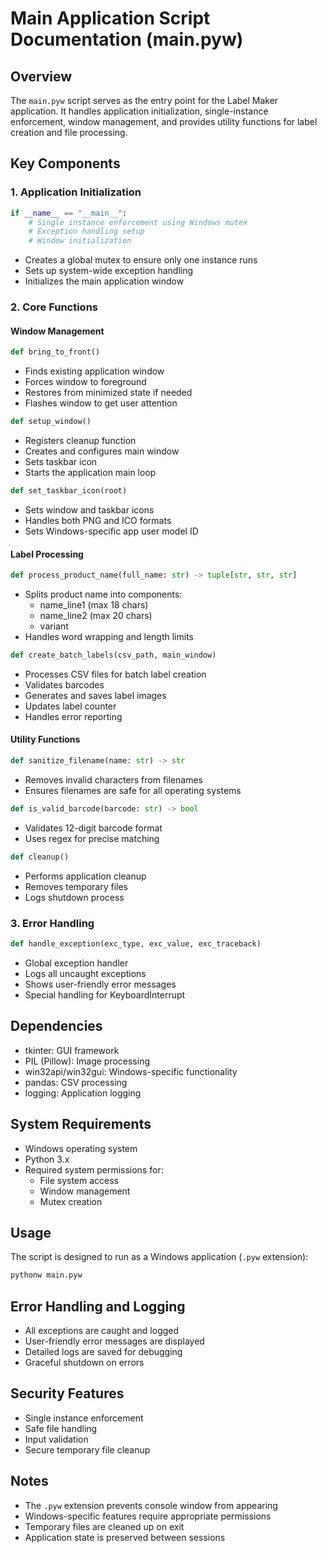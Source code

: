 # Main Application Script Documentation (main.pyw)

## Overview
The `main.pyw` script serves as the entry point for the Label Maker application. It handles application initialization, single-instance enforcement, window management, and provides utility functions for label creation and file processing.

## Key Components

### 1. Application Initialization
```python
if __name__ == "__main__":
    # Single instance enforcement using Windows mutex
    # Exception handling setup
    # Window initialization
```
- Creates a global mutex to ensure only one instance runs
- Sets up system-wide exception handling
- Initializes the main application window

### 2. Core Functions

#### Window Management
```python
def bring_to_front()
```
- Finds existing application window
- Forces window to foreground
- Restores from minimized state if needed
- Flashes window to get user attention

```python
def setup_window()
```
- Registers cleanup function
- Creates and configures main window
- Sets taskbar icon
- Starts the application main loop

```python
def set_taskbar_icon(root)
```
- Sets window and taskbar icons
- Handles both PNG and ICO formats
- Sets Windows-specific app user model ID

#### Label Processing

```python
def process_product_name(full_name: str) -> tuple[str, str, str]
```
- Splits product name into components:
  - name_line1 (max 18 chars)
  - name_line2 (max 20 chars)
  - variant
- Handles word wrapping and length limits

```python
def create_batch_labels(csv_path, main_window)
```
- Processes CSV files for batch label creation
- Validates barcodes
- Generates and saves label images
- Updates label counter
- Handles error reporting

#### Utility Functions

```python
def sanitize_filename(name: str) -> str
```
- Removes invalid characters from filenames
- Ensures filenames are safe for all operating systems

```python
def is_valid_barcode(barcode: str) -> bool
```
- Validates 12-digit barcode format
- Uses regex for precise matching

```python
def cleanup()
```
- Performs application cleanup
- Removes temporary files
- Logs shutdown process

### 3. Error Handling

```python
def handle_exception(exc_type, exc_value, exc_traceback)
```
- Global exception handler
- Logs all uncaught exceptions
- Shows user-friendly error messages
- Special handling for KeyboardInterrupt

## Dependencies
- tkinter: GUI framework
- PIL (Pillow): Image processing
- win32api/win32gui: Windows-specific functionality
- pandas: CSV processing
- logging: Application logging

## System Requirements
- Windows operating system
- Python 3.x
- Required system permissions for:
  - File system access
  - Window management
  - Mutex creation

## Usage
The script is designed to run as a Windows application (`.pyw` extension):
```bash
pythonw main.pyw
```

## Error Handling and Logging
- All exceptions are caught and logged
- User-friendly error messages are displayed
- Detailed logs are saved for debugging
- Graceful shutdown on errors

## Security Features
- Single instance enforcement
- Safe file handling
- Input validation
- Secure temporary file cleanup

## Notes
- The `.pyw` extension prevents console window from appearing
- Windows-specific features require appropriate permissions
- Temporary files are cleaned up on exit
- Application state is preserved between sessions
